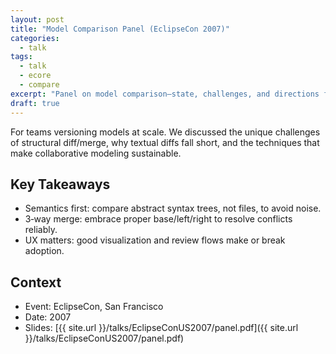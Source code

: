 ```yaml
---
layout: post
title: "Model Comparison Panel (EclipseCon 2007)"
categories:
  - talk
tags:
  - talk
  - ecore
  - compare
excerpt: "Panel on model comparison—state, challenges, and directions from EclipseCon 2007."
draft: true
---
```


For teams versioning models at scale. We discussed the unique challenges of structural diff/merge, why textual diffs fall short, and the techniques that make collaborative modeling sustainable.

## Key Takeaways
- Semantics first: compare abstract syntax trees, not files, to avoid noise.
- 3‑way merge: embrace proper base/left/right to resolve conflicts reliably.
- UX matters: good visualization and review flows make or break adoption.

## Context
- Event: EclipseCon, San Francisco
- Date: 2007
- Slides: [{{ site.url }}/talks/EclipseConUS2007/panel.pdf]({{ site.url }}/talks/EclipseConUS2007/panel.pdf)

